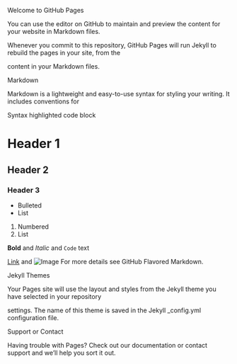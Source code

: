 Welcome to GitHub Pages

You can use the editor on GitHub to maintain and preview the content for your website in Markdown files.

Whenever you commit to this repository, GitHub Pages will run Jekyll to rebuild the pages in your site, from the 

content in your Markdown files.

Markdown

Markdown is a lightweight and easy-to-use syntax for styling your writing. It includes conventions for

Syntax highlighted code block

# Header 1
## Header 2
### Header 3

- Bulleted
- List

1. Numbered
2. List

**Bold** and _Italic_ and `Code` text

[Link](url) and ![Image](src)
For more details see GitHub Flavored Markdown.

Jekyll Themes

Your Pages site will use the layout and styles from the Jekyll theme you have selected in your repository 

settings. The name of this theme is saved in the Jekyll _config.yml configuration file.

Support or Contact

Having trouble with Pages? Check out our documentation or contact support and we’ll help you sort it out.
